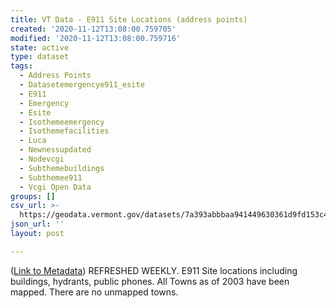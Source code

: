```yaml
---
title: VT Data - E911 Site Locations (address points)
created: '2020-11-12T13:08:00.759705'
modified: '2020-11-12T13:08:00.759716'
state: active
type: dataset
tags:
  - Address Points
  - Datasetemergencye911_esite
  - E911
  - Emergency
  - Esite
  - Isothemeemergency
  - Isothemefacilities
  - Luca
  - Newnessupdated
  - Nodevcgi
  - Subthemebuildings
  - Subthemee911
  - Vcgi Open Data
groups: []
csv_url: >-
  https://geodata.vermont.gov/datasets/7a393abbbaa941449630361d9fd153c4_29.csv?outSR=%7B%22latestWkid%22%3A32145%2C%22wkid%22%3A32145%7D
json_url: ''
layout: post

---
```

(<a href='http://maps.vcgi.vermont.gov/gisdata/metadata/EmergencyE911_ESITE.htm' target='_blank'>Link to Metadata</a>) REFRESHED WEEKLY. E911 Site locations including buildings, hydrants, public phones. All Towns as of 2003 have been mapped. There are no unmapped towns.
